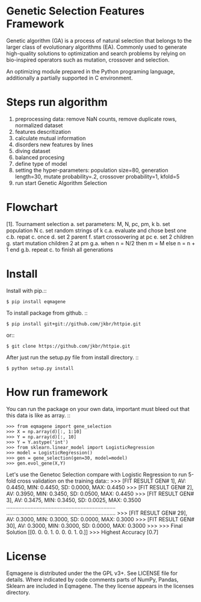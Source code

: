 
Genetic Selection Features Framework
=======

Genetic algorithm (GA) is a process of natural selection that belongs to the larger class of evolutionary algorithms (EA).
Commonly used to generate high-quality solutions to optimization and search problems by relying on bio-inspired operators such as mutation, crossover and selection.

An optimizing module prepared in the Python programing language, additionally a partially supported in C environment.

Steps run algorithm
=======
1. preprocessing data: remove NaN counts, remove duplicate rows, normalized dataset
2. features descritization
3. calculate mutual information
4. disorders new features by lines
5. diving dataset
6. balanced procesing
7. define type of model
8. setting the hyper-parameters: population size=80, generation length=30, mutate probability=.2, crossover probability=1, kfold=5
9. run start Genetic Algorithm Selection

Flowchart
=======
[1]. Tournament selection
a. set parameters: M, N, pc, pm, k
b. set population N
c. set random strings of k
c.a. evaluate and chose best one
c.b. repat c. once
d. set 2 parent
f. start crossovering at pc
e. set 2 children
g. start mutation children 2 at pm
g.a.  when n = N/2 then m = M
else n = n + 1 end
g.b. repeat c. to finish all generations


Install
=======

Install with pip.::

    $ pip install eqmagene

To install package from github. ::

    $ pip install git+git://github.com/jkbr/httpie.git

or::

    $ git clone https://github.com/jkbr/httpie.git

After just run the setup.py file from install directory. ::

    $ python setup.py install


How run framework
========

You can run the package on your own data, important must bleed out that this data is like as array.
::

    >>> from eqmagene import gene_selection
    >>> X = np.array(d)[:, 1:10]
    >>> Y = np.array(d)[:, 10]
    >>> Y = Y.astype('int')
    >>> from sklearn.linear_model import LogisticRegression
    >>> model = LogisticRegression()
    >>> gen = gene_selection(gen=30, model=model)
    >>> gen.evol_gene(X,Y)

Let's use the Genetoc Selection compare with Logistic Regression to run 5-fold cross
validation on the training data::
    >>> [FIT RESULT GEN# 1], AV: 0.4450, MIN: 0.4450, SD: 0.0000, MAX: 0.4450
    >>> [FIT RESULT GEN# 2], AV: 0.3950, MIN: 0.3450, SD: 0.0500, MAX: 0.4450
    >>> [FIT RESULT GEN# 3], AV: 0.3475, MIN: 0.3450, SD: 0.0025, MAX: 0.3500
    ........................................................................
    ........................................................................
    >>> [FIT RESULT GEN# 29], AV: 0.3000, MIN: 0.3000, SD: 0.0000, MAX: 0.3000
    >>> [FIT RESULT GEN# 30], AV: 0.3000, MIN: 0.3000, SD: 0.0000, MAX: 0.3000
    >>>
    >>> Final Solution [[0. 0. 0. 1. 0. 0. 0. 1. 0.]]
    >>> Highest Accuracy [0.7]



License
=======

Eqmagene is distributed under the the GPL v3+. See LICENSE file for details.
Where indicated by code comments parts of NumPy, Pandas, Sklearn are included in Eqmagene. The
they license appears in the licenses directory.
